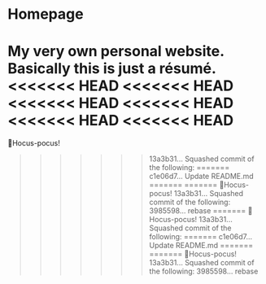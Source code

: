 # Homepage
My very own personal website. Basically this is just a résumé.
<<<<<<< HEAD
<<<<<<< HEAD
<<<<<<< HEAD
<<<<<<< HEAD
<<<<<<< HEAD
<<<<<<< HEAD
=======
🧙Hocus-pocus!
>>>>>>> 13a3b31... Squashed commit of the following:
=======
>>>>>>> c1e06d7... Update README.md
=======
=======
🧙Hocus-pocus!
>>>>>>> 13a3b31... Squashed commit of the following:
>>>>>>> 3985598... rebase
=======
🧙Hocus-pocus!
>>>>>>> 13a3b31... Squashed commit of the following:
=======
>>>>>>> c1e06d7... Update README.md
=======
=======
🧙Hocus-pocus!
>>>>>>> 13a3b31... Squashed commit of the following:
>>>>>>> 3985598... rebase
